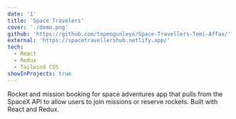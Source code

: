 ```yaml
---
date: '1'
title: 'Space Travelers'
cover: './demo.png'
github: 'https://github.com/topeogunleye/Space-Travellers-Temi-Affax/'
external: 'https://spacetravellershub.netlify.app/'
tech:
  - React
  - Redux
  - Tailwind CSS
showInProjects: true
---
```


Rocket and mission booking for space adventures app that pulls from the SpaceX API to allow users to join missions or reserve rockets. Built with React and Redux.
